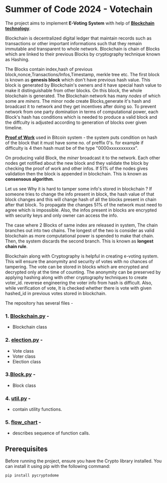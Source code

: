 # Summer of Code 2024 - Votechain
The project aims to implement __E-Voting System__ with help of **<u>Blockchain technology</u>**.

Blockchain is decentralized digital ledger that maintain records such as transactions or other important informations such that they remain immutable and transparent to whole network. Blockchain is chain of Blocks which are linked to their previous Blocks by cryptography technique known as Hashing.

The Blocks contain index,hash of previous block,nonce,Transactions/Infos,Timestamp, merkle tree etc. The first block is known as __genesis block__ which don't have previous hash value. This block is generated by Blockchain's owners and it have special hash value to make it distinguishable from other blocks. On this block, the whole blockchain is generated. The Blockchain network has many _nodes_ of which some are _miners_. The minor node create Blocks,generate it's hash and broadcast it to network and they get incentives after doing so. To prevent network from one party domination in terms of computational power, each Block's hash has conditions which is needed to produce a valid block and the diffculty is adjusted according to generation of blocks over given timeline. 

**<u>Proof of Work</u>** used in Bitcoin system - the system puts condition on hash of the block that it must have some no. of preffix 0's. for example if difficulty is 4 then hash must be of the type "0000xxxxxxxxxxx".

On producing valid Block, the _miner_ broadcast it to the network. Each other nodes get notified about the new block and they validate the block by checking the proof of work and other infos. If 51% of the nodes gives validation then the block is appended in blockchain. This is known as __consensous algorithm__.

Let us see Why it is hard to tamper some info's stored in blockchain ? If someone tries to change the info present in block, the hash value of that block changes and this will change hash of all the blocks present in chain after that block. To propagate the changes 51% of the network must need to agree which is impossible. Also, the infos present in blocks are encrypted with security keys and only owner can access the info.

The case where 2 Blocks of same index are released in system, The chain branches out into two chains. The longest of the two is consider as valid blockchain as more computational power is spended to make that chain. Then, the system discards the second branch. This is known as __longest chain rule__.

Blockchain along with Cryptography is helpful in creating e-voting system. This will ensure the anonymity and security of votes with no chances of tampering. The vote can be stored in blocks which are encrypted and decrypted only at the time of counting. The anonymity can be preserved by applying hashing along with other cryptography techniques to create voter_id. reverese engineering the voter info from hash is difficult. Also, while verification of vote, It is checked whether there is vote with given hashed_id in previous votes stored in blockchain. 



The repository has several files -
### 1. [Blockchain.py](https://github.com/KunjBhesaniya10/SOC-24-Votechain/blob/main/Blockchain.py) - 

- Blockchain class

### 2. [election.py](https://github.com/KunjBhesaniya10/SOC-24-Votechain/blob/main/election.py) -

- Vote class
- Voter class
- Election class

### 3.[Block.py](https://github.com/KunjBhesaniya10/SOC-24-Votechain/blob/main/Block.py) -
- Block class
### 4. [util.py](https://github.com/KunjBhesaniya10/SOC-24-Votechain/blob/main/util.py) -
- contain utility functions.

### 5. [flow_chart](https://github.com/KunjBhesaniya10/SOC-24-Votechain/blob/main/flow_chart.pdf) -
- describes sequence of function calls.
## Prerequisites

Before running the project, ensure you have the Crypto library installed. You can install it using pip with the following command:

```bash
pip install pycryptodome


